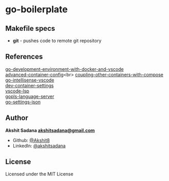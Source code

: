 # go-boilerplate

## Makefile specs
- **git** - pushes code to remote git repository

## References
[go-development-environment-with-docker-and-vscode](https://medium.com/better-programming/a-complete-go-development-environment-with-docker-and-vscode-a3e4410d27f7)<br>
[advanced-container-config](https://code.visualstudio.com/docs/remote/containers-advanced#_reducing-dockerfile-build-warnings.)<br>
[coupling-other-containers-with-compose](https://code.visualstudio.com/docs/remote/create-dev-container)<br>
[go-intellisense-vscode](https://medium.com/backend-habit/setting-golang-plugin-on-vscode-for-autocomplete-and-auto-import-30bf5c58138a)<br>
[dev-container-settings](https://code.visualstudio.com/docs/remote/create-dev-container)<br>
[vscode-lsp](https://code.visualstudio.com/api/language-extensions/language-server-extension-guide)<br>
[gopls-language-server](https://medium.com/the-andela-way/gopls-language-server-setup-for-go-projects-3ee79dcac123)<br>
[go-settings-json](https://github.com/golang/tools/blob/master/gopls/doc/vscode.md)<br>

## Author
**Akshit Sadana <akshitsadana@gmail.com>**

- Github: [@Akshit8](https://github.com/Akshit8)
- LinkedIn: [@akshitsadana](https://www.linkedin.com/in/akshit-sadana-b051ab121/)

## License
Licensed under the MIT License